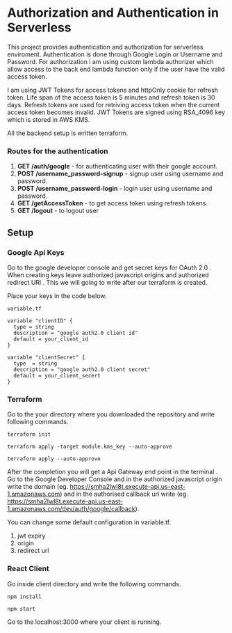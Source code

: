 # Authorization and Authentication in Serverless

This project provides authentication and authorization for serverless  enviroment.
Authentication is done through Google Login or Username and Password. For authorization i am using custom lambda authorizer which allow access to the back end lambda function only if the user have the valid access token.

I am using JWT Tokens for access tokens and httpOnly cookie for refresh token. Life span of the access token is 5 minutes and refresh token is 30 days. Refresh tokens are used for retriving access token when the current access token becomes invalid.
JWT Tokens are signed using RSA_4096 key which is stored in AWS KMS.


All the backend setup is written terraform.

### Routes for the authentication
1.  **GET /auth/google** - for authenticating user with their google account.
2.  **POST /username_password-signup** -  signup user using username and password.
3.  **POST /username_password-login** - login user using username and password.
4.   **GET /getAccessToken**  - to get access token using refresh tokens.
5.   **GET /logout** - to logout user



## Setup

### Google Api Keys
Go to the google developer console and get secret keys for OAuth 2.0 . When creating keys leave authorized javascript origins and authorized redirect URl . This we will going to write after our terraform is created.

Place your  keys in the code below.
```
variable.tf

variable "clientID" {
  type = string
  description = "google auth2.0 client id"
  default = your_client_id
}

variable "clientSecret" {
  type  = string
  description = "google auth2.0 client secret"
  default = your_client_secert
}
```



### Terraform
Go to the your directory where you downloaded the repository and write following commands.
```
terraform init
```
```
terraform apply -target module.kms_key --auto-approve
```
```
terraform apply --auto-approve
```

After the completion you will get a Api Gateway end point in the terminal . Go to the Google Developer Console and in the authorized javascript origin write the domain (eg. https://smha2lwl8t.execute-api.us-east-1.amazonaws.com) and in the authorised callback url write  (eg. https://smha2lwl8t.execute-api.us-east-1.amazonaws.com/dev/auth/google/callback).



You can change some default configuration in variable.tf.
1. jwt expiry 
2. origin
3. redirect url



### React Client
Go inside client directory and write the following commands.
```
npm install
```
```
npm start
```

Go to the localhost:3000 where your client is running.

